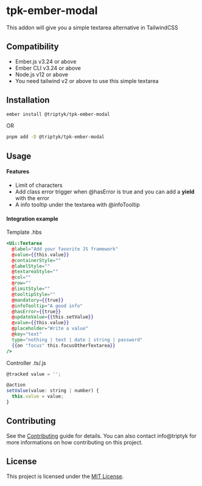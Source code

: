 tpk-ember-modal
==============================================================================

This addon will give you a simple textarea alternative in TailwindCSS


Compatibility
------------------------------------------------------------------------------

* Ember.js v3.24 or above
* Ember CLI v3.24 or above
* Node.js v12 or above
* You need tailwind v2 or above to use this simple textarea


Installation
------------------------------------------------------------------------------

```zsh
ember install @triptyk/tpk-ember-modal
```
OR
```zsh
pnpm add -D @triptyk/tpk-ember-modal
```


Usage
------------------------------------------------------------------------------
#### Features

- Limit of characters
- Add class error trigger when @hasError is true and you can add a **yield** with the error
- A info tooltip under the textarea with @infoTooltip

#### Integration example 

Template .hbs
```hbs
<Ui::Textarea
  @label="Add your favorite JS framework"
  @value={{this.value}}
  @containerStyle=""
  @labelStyle=""
  @textareaStyle=""
  @col=""
  @row=""
  @limitStyle=""
  @tooltipStyle=""
  @mandatory={{true}}
  @infoTooltip="A good info"
  @hasError={{true}}
  @updateValue={{this.setValue}}
  @value={{this.value}}
  @placeholder="Write a value"
  @key="text"
  type="nothing | text | date | string | password"
  {{on "focus" this.focusOtherTextarea}}
/>
```

Controller .ts/.js
```js
@tracked value = '';

@action
setValue(value: string | number) {
  this.value = value;
}
```

Contributing
------------------------------------------------------------------------------

See the [Contributing](CONTRIBUTING.md) guide for details.
You can also contact info@triptyk for more informations on how contributing on this project.


License
------------------------------------------------------------------------------

This project is licensed under the [MIT License](LICENSE.md).
